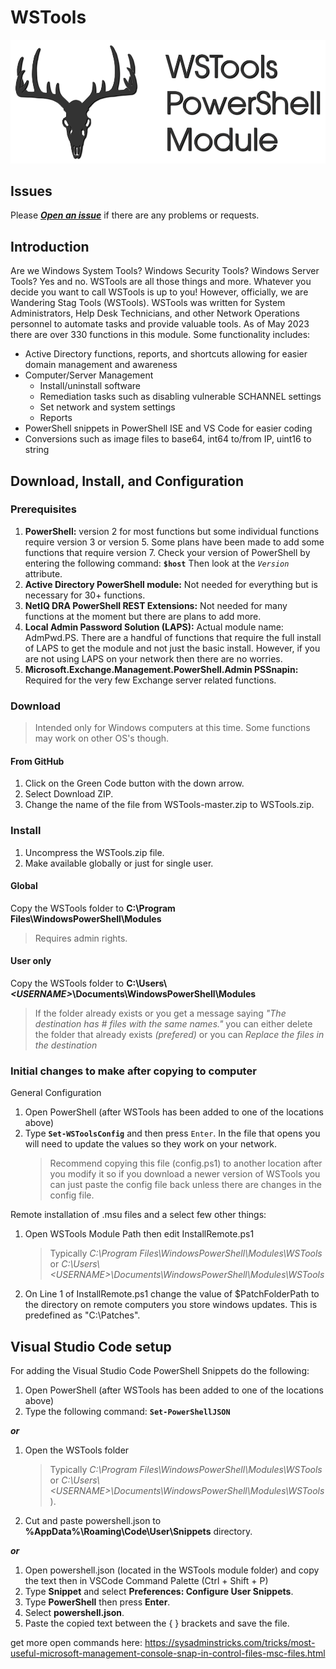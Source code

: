 # WSTools

![WSTools Logo](https://github.com/WanderingStag/WSTools/blob/master/Resources/WSTools_PowerShell_Module.png)

## Issues

Please **_[Open an issue](https://github.com/WanderingStag/WSTools/issues "WSTools Issues")_** if there are any problems or requests.

## Introduction

Are we Windows System Tools? Windows Security Tools? Windows Server Tools? Yes and no. WSTools are all those things and more. Whatever you decide you want to call WSTools is up to you! However, officially, we are Wandering Stag Tools (WSTools). WSTools was written for System Administrators, Help Desk Technicians, and other Network Operations personnel to automate tasks and provide valuable tools. As of May 2023 there are over 330 functions in this module. Some functionality includes:

- Active Directory functions, reports, and shortcuts allowing for easier domain management and awareness
- Computer/Server Management
  - Install/uninstall software
  - Remediation tasks such as disabling vulnerable SCHANNEL settings
  - Set network and system settings
  - Reports
- PowerShell snippets in PowerShell ISE and VS Code for easier coding
- Conversions such as image files to base64, int64 to/from IP, uint16 to string

## Download, Install, and Configuration

### Prerequisites

1. **PowerShell:** version 2 for most functions but some individual functions require version 3 or version 5. Some plans have been made to add some functions that require version 7. Check your version of PowerShell by entering the following command: **`$host`**
Then look at the _`Version`_ attribute.
2. **Active Directory PowerShell module:** Not needed for everything but is necessary for 30+ functions.
3. **NetIQ DRA PowerShell REST Extensions:** Not needed for many functions at the moment but there are plans to add more.
4. **Local Admin Password Solution (LAPS):** Actual module name: AdmPwd.PS. There are a handful of functions that require the full install of LAPS to get the module and not just the basic install. However, if you are not using LAPS on your network then there are no worries.
5. **Microsoft.Exchange.Management.PowerShell.Admin PSSnapin:** Required for the very few Exchange server related functions.

### Download

> Intended only for Windows computers at this time. Some functions may work on other OS's though.

#### From GitHub

1. Click on the Green Code button with the down arrow.
2. Select Download ZIP.
3. Change the name of the file from WSTools-master.zip to WSTools.zip.

### Install

1. Uncompress the WSTools.zip file.
2. Make available globally or just for single user.

#### Global

Copy the WSTools folder to **C:\Program Files\WindowsPowerShell\Modules**
> Requires admin rights.

#### User only

Copy the WSTools folder to **C:\Users\\_\<USERNAME>_\Documents\WindowsPowerShell\Modules**
> If the folder already exists or you get a message saying _"The destination has # files with the same names."_ you can either delete the folder that already exists _(prefered)_ or you can _Replace the files in the destination_

### Initial changes to make after copying to computer

General Configuration

1. Open PowerShell (after WSTools has been added to one of the locations above)
2. Type **```Set-WSToolsConfig```** and then press `Enter`. In the file that opens you will need to update the values so they work on your network.
    > Recommend copying this file (config.ps1) to another location after you modify it so if you download a newer version of WSTools you can just paste the config file back unless there are changes in the config file.

Remote installation of .msu files and a select few other things:

1. Open WSTools Module Path then edit InstallRemote.ps1
    > Typically _C:\Program Files\WindowsPowerShell\Modules\WSTools_ or _C:\Users\\<USERNAME\>\Documents\WindowsPowerShell\Modules\WSTools_
2. On Line 1 of InstallRemote.ps1 change the value of $PatchFolderPath to the directory on remote computers you store windows updates. This is predefined as "C:\Patches".

## Visual Studio Code setup

For adding the Visual Studio Code PowerShell Snippets do the following:

1. Open PowerShell (after WSTools has been added to one of the locations above)
2. Type the following command:
    **```Set-PowerShellJSON```**

**_or_**

1. Open the WSTools folder
    > Typically _C:\Program Files\WindowsPowerShell\Modules\WSTools_ or _C:\Users\\<USERNAME\>\Documents\WindowsPowerShell\Modules\WSTools_).
2. Cut and paste powershell.json to **%AppData%\Roaming\Code\User\Snippets** directory.

**_or_**

1. Open powershell.json (located in the WSTools module folder) and copy the text then in VSCode Command Palette (Ctrl + Shift + P)
2. Type **Snippet** and select **Preferences: Configure User Snippets**.
3. Type **PowerShell** then press **Enter**.
4. Select **powershell.json**.
5. Paste the copied text between the { } brackets and save the file.

get more open commands here: <https://sysadminstricks.com/tricks/most-useful-microsoft-management-console-snap-in-control-files-msc-files.html>
